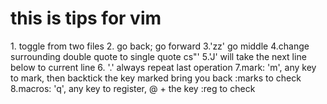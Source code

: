 # this is tips for vim

1.<C-6> toggle from two files
2.<C-o> go back; <C-i> go forward
3.'zz' go middle
4.change surrounding double quote to single quote cs"'
5.'J' will take the next line below to current line
6. '.' always repeat last operation
7.mark:
      'm', any key to mark,
      then backtick the key marked bring you back
:marks to check
8.macros:
      'q', any key to register,
      @ + the key
:reg to check
